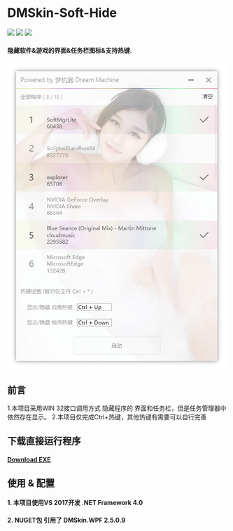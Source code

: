 # DMSkin-Soft-Hide

![](https://img.shields.io/badge/.NET-%3E%3D3.5-brightgreen.svg)
![](https://img.shields.io/badge/version-0.0.0.1-blue.svg)
![](https://img.shields.io/badge/license-MIT-green.svg)

#### 隐藏软件&amp;游戏的界面&amp;任务栏图标&amp;支持热键.

<img src="https://raw.githubusercontent.com/944095635/DMSkin-Soft-Hide/master/Screenshot/demo.png" align="center">

## 前言 
1.本项目采用WIN 32接口调用方式 隐藏程序的 界面和任务栏，但是任务管理器中 依然存在显示。
2.本项目仅完成Ctrl+热键，其他热键有需要可以自行完善

## 下载直接运行程序
#### [Download EXE](https://github.com/944095635/DMSkin-for-WPF/releases/download/2.5.0.1/Release.zip)

## 使用 & 配置
#### 1. 本项目使用VS 2017开发 .NET Framework 4.0
#### 2. NUGET包 引用了 DMSkin.WPF 2.5.0.9

